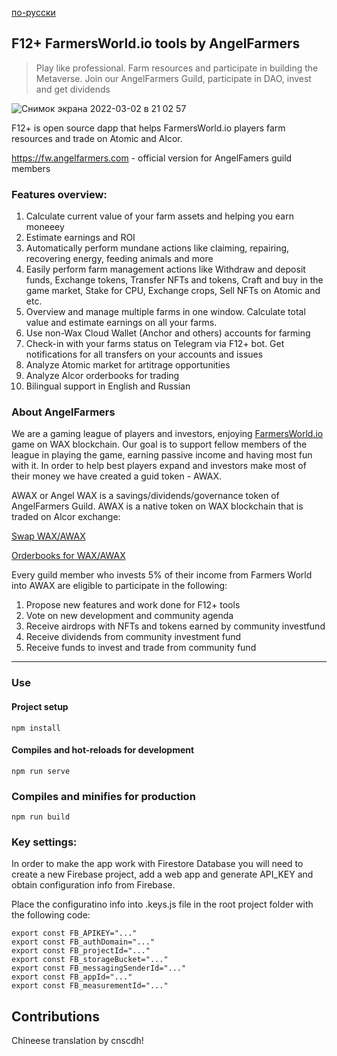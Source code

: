 [по-русски](/README-ru.md)

## F12+ FarmersWorld.io tools by AngelFarmers
> Play like professional.
> Farm resources and participate in building the Metaverse.
> Join our AngelFarmers Guild, participate in DAO, invest and get dividends

![Снимок экрана 2022-03-02 в 21 02 57](https://user-images.githubusercontent.com/6615/156410626-00a41166-04fe-4112-987d-6a863e71dfc3.png)

F12+ is open source dapp that helps FarmersWorld.io players farm resources and trade on Atomic and Alcor.

https://fw.angelfarmers.com - official version for AngelFamers guild members


### Features overview:
1. Calculate current value of your farm assets and helping you earn moneeey
2. Estimate earnings and ROI
3. Automatically perform mundane actions like claiming, repairing, recovering energy, feeding animals and more
4. Easily perform farm management actions like Withdraw and deposit funds, Exchange tokens, Transfer NFTs and tokens, Craft and buy in the game market, Stake for CPU, Exchange crops, Sell NFTs on Atomic and etc.
5. Overview and manage multiple farms in one window. Calculate total value and estimate earnings on all your farms.
6. Use non-Wax Cloud Wallet (Anchor and others) accounts for farming
7. Check-in with your farms status on Telegram via F12+ bot. Get notifications for all transfers on your accounts and issues
8. Analyze Atomic market for artitrage opportunities
9. Analyze Alcor orderbooks for trading
10. Bilingual support in English and Russian

### About AngelFarmers
We are a gaming league of players and investors, enjoying [FarmersWorld.io](https://farmersworld.io) game on WAX blockchain. 
Our goal is to support fellow members of the league in playing the game, earning passive income and having most fun with it.
In order to help best players expand and investors make most of their money we have created a guid token - AWAX.

AWAX or Angel WAX is a savings/dividends/governance token of AngelFarmers Guild. AWAX is a native token on WAX blockchain that is traded on Alcor exchange:

[Swap WAX/AWAX](https://wax.alcor.exchange/swap?output=WAX-eosio.token&input=AWAX-awaxdaotoken)

[Orderbooks for WAX/AWAX](https://wax.alcor.exchange/trade/awax-awaxdaotoken_wax-eosio.token)

Every guild member who invests 5% of their income from Farmers World into AWAX are eligible to participate in the following:
1. Propose new features and work done for F12+ tools
2. Vote on new development and community agenda
3. Receive airdrops with NFTs and tokens earned by community investfund
4. Receive dividends from community investment fund
5. Receive funds to invest and trade from community fund
----

### Use
#### Project setup
```
npm install
```

#### Compiles and hot-reloads for development
```
npm run serve
```

### Compiles and minifies for production
```
npm run build
```

### Key settings:
In order to make the app work with Firestore Database you will need to create a new Firebase project, add a web app and generate API_KEY and obtain configuration info from Firebase.

Place the configuratino info into .keys.js file in the root project folder with the following code:

```
export const FB_APIKEY="..."
export const FB_authDomain="..."
export const FB_projectId="..."
export const FB_storageBucket="..."
export const FB_messagingSenderId="..."
export const FB_appId="..."
export const FB_measurementId="..."
```

## Contributions

Chineese translation by cnscdh!